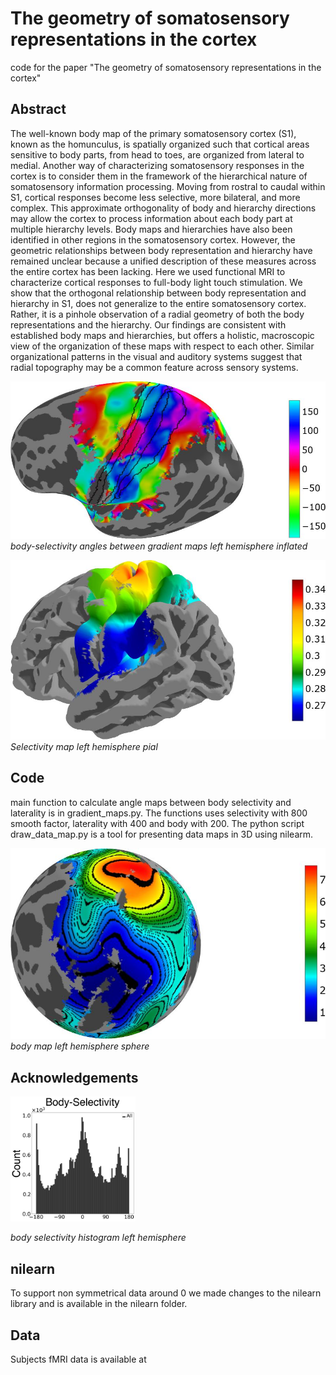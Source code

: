 # The geometry of somatosensory representations in the cortex

code for the paper "The geometry of somatosensory representations in the cortex"
## Abstract
The well-known body map of the primary somatosensory cortex (S1), known as the homunculus, is spatially organized such that cortical areas sensitive to body parts, from head to toes, are organized from lateral to medial. Another way of characterizing somatosensory responses in the cortex is to consider them in the framework of the hierarchical nature of somatosensory information processing. Moving from rostral to caudal within S1, cortical responses become less selective, more bilateral, and more complex. This approximate orthogonality of body and hierarchy directions may allow the cortex to process information about each body part at multiple hierarchy levels. Body maps and hierarchies have also been identified in other regions in the somatosensory cortex. However, the geometric relationships between body representation and hierarchy have remained unclear because a unified description of these measures across the entire cortex has been lacking. Here we used functional MRI to characterize cortical responses to full-body light touch stimulation. We show that the orthogonal relationship between body representation and hierarchy in S1, does not generalize to the entire somatosensory cortex. Rather, it is a pinhole observation of a radial geometry of both the body representations and the hierarchy. Our findings are consistent with established body maps and hierarchies, but offers a holistic, macroscopic view of the organization of these maps  with respect to each other. Similar organizational patterns in the visual and auditory systems suggest that radial topography may be a common feature across sensory systems.

![](data/body-selectivity-s1-lh.jpg)
*body-selectivity angles between gradient maps left hemisphere inflated*

![](data/Selectivity-pial-lh.jpg)
*Selectivity map left hemisphere pial*

## Code
main function to calculate angle maps between body selectivity and laterality is in gradient_maps.py.
The functions uses selectivity with 800 smooth factor, laterality with 400 and body with 200.
The python script draw_data_map.py is a tool for presenting data maps in 3D using nilearm.

![](data/body-sphere-lh.jpg)
*body map left hemisphere sphere*
## Acknowledgements

<img src="data/body-sel-lh_hist.png" width="200">

*body selectivity histogram left hemisphere*

## nilearn
To support non symmetrical data around 0 we made changes to the nilearn library and is available in the nilearn folder.

## Data
Subjects fMRI data is available at
